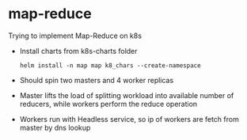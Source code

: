 # map-reduce
Trying to implement Map-Reduce on k8s

* Install charts from k8s-charts folder

  `helm install -n map map k8_chars --create-namespace`
  
* Should spin two masters and 4 worker replicas

* Master lifts the load of splitting workload into available number of reducers, while workers perform the reduce operation

* Workers run with Headless service, so ip of workers are fetch from master by dns lookup
